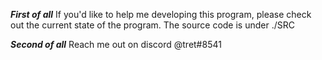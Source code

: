***First of all***
If you'd like to help me developing this program, please check out the current state of the program.
The source code is under ./SRC

***Second of all***
Reach me out on discord @tret#8541
